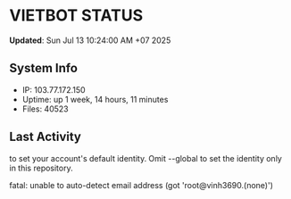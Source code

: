 # VIETBOT STATUS
**Updated**: Sun Jul 13 10:24:00 AM +07 2025

## System Info
- IP: 103.77.172.150
- Uptime: up 1 week, 14 hours, 11 minutes
- Files: 40523

## Last Activity

to set your account's default identity.
Omit --global to set the identity only in this repository.

fatal: unable to auto-detect email address (got 'root@vinh3690.(none)')
